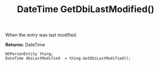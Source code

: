 ﻿---
uid: crmscript_ref_NSPersonEntity_GetDbiLastModified
title: DateTime GetDbiLastModified()
intellisense: NSPersonEntity.GetDbiLastModified
keywords: NSPersonEntity, GetDbiLastModified
so.topic: reference
---

When the entry was last modified.

**Returns:** DateTime


```crmscript
NSPersonEntity thing;
DateTime dbiLastModified  = thing.GetDbiLastModified();
```


